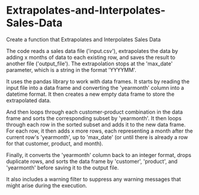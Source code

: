 # Extrapolates-and-Interpolates-Sales-Data
Create a function that Extrapolates and Interpolates Sales Data

The code reads a sales data file ('input.csv'), extrapolates the data by adding x months of data to each existing row, and saves the result to another file ('output_file'). The extrapolation stops at the 'max_date' parameter, which is a string in the format 'YYYYMM'.

It uses the pandas library to work with data frames. It starts by reading the input file into a data frame and converting the 'yearmonth' column into a datetime format. It then creates a new empty data frame to store the extrapolated data.

And then loops through each customer-product combination in the data frame and sorts the corresponding subset by 'yearmonth'. It then loops through each row in the sorted subset and adds it to the new data frame. For each row, it then adds x more rows, each representing a month after the current row's 'yearmonth', up to 'max_date' (or until there is already a row for that customer, product, and month).

Finally, it converts the 'yearmonth' column back to an integer format, drops duplicate rows, and sorts the data frame by 'customer', 'product', and 'yearmonth' before saving it to the output file.

It also includes a warning filter to suppress any warning messages that might arise during the execution.
